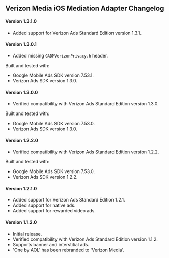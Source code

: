 ## Verizon Media iOS Mediation Adapter Changelog

#### Version 1.3.1.0
- Added support for Verizon Ads Standard Edition version 1.3.1.

#### Version 1.3.0.1
- Added missing `GADMVerizonPrivacy.h` header.

Built and tested with:
- Google Mobile Ads SDK version 7.53.1.
- Verizon Ads SDK version 1.3.0.

#### Version 1.3.0.0
- Verified compatibility with Verizon Ads Standard Edition version 1.3.0.

Built and tested with:
- Google Mobile Ads SDK version 7.53.0.
- Verizon Ads SDK version 1.3.0.

#### Version 1.2.2.0
- Verified compatibility with Verizon Ads Standard Edition version 1.2.2.

Built and tested with:
- Google Mobile Ads SDK version 7.53.0.
- Verizon Ads SDK version 1.2.2.

#### Version 1.2.1.0
- Added support for Verizon Ads Standard Edition 1.2.1.
- Added support for native ads.
- Added support for rewarded video ads.

#### Version 1.1.2.0
- Initial release.
- Verified compatibility with Verizon Ads Standard Edition version 1.1.2.
- Supports banner and interstitial ads.
- 'One by AOL' has been rebranded to 'Verizon Media'.
